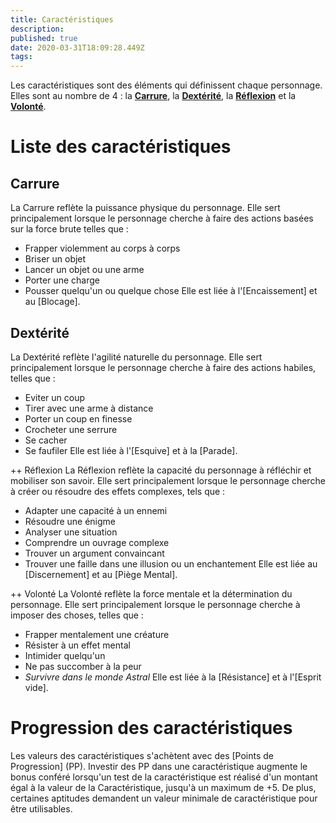 ```yaml
---
title: Caractéristiques
description: 
published: true
date: 2020-03-31T18:09:28.449Z
tags: 
---
```


Les caractéristiques sont des éléments qui définissent chaque personnage. Elles sont au nombre de 4 : la **[Carrure](##Carrure)**, la **[Dextérité](##Dextérité)**, la **[Réflexion](##Réflexion)** et la **[Volonté](##Volonté)**.

# Liste des caractéristiques
## Carrure
La Carrure reflète la puissance physique du personnage.
Elle sert principalement lorsque le personnage cherche à faire des actions basées sur la force brute telles que :
* Frapper violemment au corps à corps
* Briser un objet
* Lancer un objet ou une arme
* Porter une charge
* Pousser quelqu'un ou quelque chose
Elle est liée à l'[Encaissement] et au [Blocage].

## Dextérité
La Dextérité reflète l'agilité naturelle du personnage.
Elle sert principalement lorsque le personnage cherche à faire des actions habiles, telles que :
* Eviter un coup
* Tirer avec une arme à distance
* Porter un coup en finesse
* Crocheter une serrure
* Se cacher
* Se faufiler
Elle est liée à l'[Esquive] et à la [Parade].

++ Réflexion
La Réflexion reflète la capacité du personnage à réfléchir et mobiliser son savoir.
Elle sert principalement lorsque le personnage cherche à créer ou résoudre des effets complexes, tels que :
* Adapter une capacité à un ennemi
* Résoudre une énigme
* Analyser une situation
* Comprendre un ouvrage complexe
* Trouver un argument convaincant
* Trouver une faille dans une illusion ou un enchantement
Elle est liée au [Discernement] et au [Piège Mental].

++ Volonté
La Volonté reflète la force mentale et la détermination du personnage.
Elle sert principalement lorsque le personnage cherche à imposer des choses, telles que :
* Frapper mentalement une créature
* Résister à un effet mental
* Intimider quelqu'un
* Ne pas succomber à la peur
* *Survivre dans le monde Astral*
Elle est liée à la [Résistance] et à l'[Esprit vide].

# Progression des caractéristiques
Les valeurs des caractéristiques s'achètent avec des [Points de Progression] (PP).
Investir des PP dans une caractéristique augmente le bonus conféré lorsqu'un test de la caractéristique est réalisé d'un montant égal à la valeur de la Caractéristique, jusqu'à un maximum de +5. De plus, certaines aptitudes demandent un valeur minimale de caractéristique pour être utilisables.